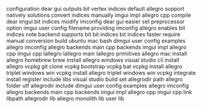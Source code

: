 configuration dear gui outputs bit vertex indices default allegro support natively solutions convert indices manually imgui impl allegro cpp compile dear imgui bit indices modify imconfig dear gui easier set preprocessor option imgui user config filename providing imconfig allegro enables bit indices note backend supports bit bit indices bit indices faster require manual conversion build ubuntu mac bash dimgui user config examples allegro imconfig allegro backends main cpp backends imgui impl allegro cpp imgui cpp lallegro lallegro main lallegro primitives allegro mac install allegro homebrew brew install allegro windows visual studio cli install allegro vcpkg git clone vcpkg bootstrap vcpkg bat vcpkg install allegro triplet windows win vcpkg install allegro triplet windows win vcpkg integrate install register include libs visual studio build set allegrodir path allegro folder utf allegrodir include dimgui user config examples allegro imconfig allegro backends main cpp backends imgui impl allegro cpp imgui cpp link libpath allegrodir lib allegro monolith lib user lib